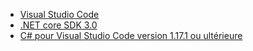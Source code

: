 * [Visual Studio Code](https://code.visualstudio.com/)
* [.NET core SDK 3.0](https://dotnet.microsoft.com/download/dotnet-core/3.0)
* [C# pour Visual Studio Code version 1.17.1 ou ultérieure](https://marketplace.visualstudio.com/items?itemName=ms-vscode.csharp)